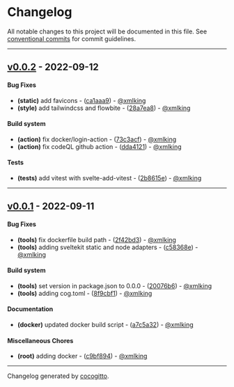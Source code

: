 # Changelog
All notable changes to this project will be documented in this file. See [conventional commits](https://www.conventionalcommits.org/) for commit guidelines.

- - -
## [v0.0.2](https://github.com/xmlking/svelte-starter-kit/compare/v0.0.1..v0.0.2) - 2022-09-12
#### Bug Fixes
- **(static)** add favicons - ([ca1aaa9](https://github.com/xmlking/svelte-starter-kit/commit/ca1aaa9b6fa10be4b93af7a2c220b843259fbd98)) - [@xmlking](https://github.com/xmlking)
- **(style)** add tailwindcss and flowbite - ([28a7ea8](https://github.com/xmlking/svelte-starter-kit/commit/28a7ea8773b5b26cf745652ea6360994762add4c)) - [@xmlking](https://github.com/xmlking)
#### Build system
- **(action)** fix docker/login-action - ([73c3acf](https://github.com/xmlking/svelte-starter-kit/commit/73c3acf0cebf96e1d86527eaa623bb30283495a4)) - [@xmlking](https://github.com/xmlking)
- **(action)** fix codeQL github action - ([dda4121](https://github.com/xmlking/svelte-starter-kit/commit/dda412156e953b23eb389a469747ef0c56977804)) - [@xmlking](https://github.com/xmlking)
#### Tests
- **(tests)** add vitest with svelte-add-vitest - ([2b8615e](https://github.com/xmlking/svelte-starter-kit/commit/2b8615e1e5f514c4da6e1ebb7adfd9ab8239f562)) - [@xmlking](https://github.com/xmlking)

- - -

## [v0.0.1](https://github.com/xmlking/svelte-starter-kit/compare/a7999505180b4a8dc4c687c79b3692f0bec11b94..v0.0.1) - 2022-09-11
#### Bug Fixes
- **(tools)** fix dockerfile build path - ([2f42bd3](https://github.com/xmlking/svelte-starter-kit/commit/2f42bd3e04dfb662bfbaeff403a838f86b606309)) - [@xmlking](https://github.com/xmlking)
- **(tools)** adding sveltekit static and node adapters - ([c58368e](https://github.com/xmlking/svelte-starter-kit/commit/c58368e36377f7a761093532caf54eef8d54d5ce)) - [@xmlking](https://github.com/xmlking)
#### Build system
- **(tools)** set version in package.json to 0.0.0 - ([20076b6](https://github.com/xmlking/svelte-starter-kit/commit/20076b667856803da8a27af71d134b15ad07c415)) - [@xmlking](https://github.com/xmlking)
- **(tools)** adding cog.toml - ([8f9cbf1](https://github.com/xmlking/svelte-starter-kit/commit/8f9cbf16b49a96bcdc4ecbae2c4fa788f4e20352)) - [@xmlking](https://github.com/xmlking)
#### Documentation
- **(docker)** updated docker build script - ([a7c5a32](https://github.com/xmlking/svelte-starter-kit/commit/a7c5a326505ddda13ed60d198d5bbf4d9df1c678)) - [@xmlking](https://github.com/xmlking)
#### Miscellaneous Chores
- **(root)** adding docker - ([c9bf894](https://github.com/xmlking/svelte-starter-kit/commit/c9bf894dfa45d92d615ec4c25d5eab14dd370db2)) - [@xmlking](https://github.com/xmlking)

- - -

Changelog generated by [cocogitto](https://github.com/cocogitto/cocogitto).